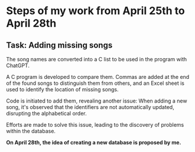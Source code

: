 # Steps of my work from April 25th to April 28th

## Task: Adding missing songs ##

The song names are converted into a C list to be used in the program with ChatGPT.

A C program is developed to compare them. Commas are added at the end of the found songs to distinguish them from others, and an Excel sheet is used to identify the location of missing songs.

Code is initiated to add them, revealing another issue: When adding a new song, it's observed that the identifiers are not automatically updated, disrupting the alphabetical order.

Efforts are made to solve this issue, leading to the discovery of problems within the database.

**On April 28th, the idea of creating a new database is proposed by me.**
